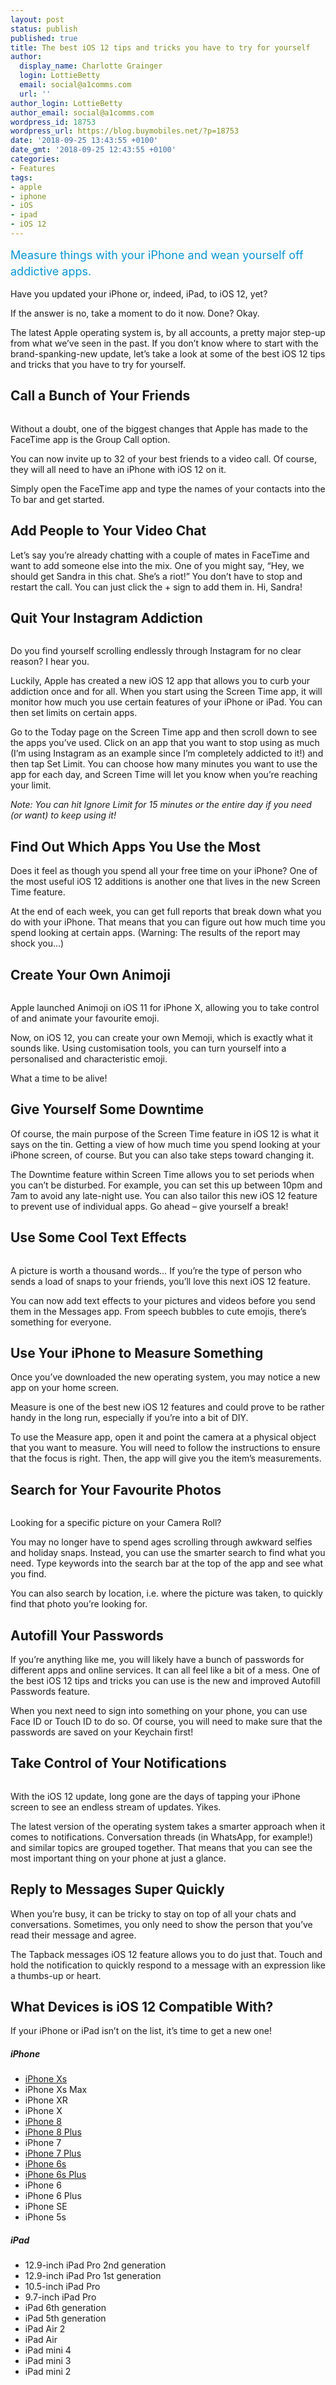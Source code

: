 ```yaml
---
layout: post
status: publish
published: true
title: The best iOS 12 tips and tricks you have to try for yourself
author:
  display_name: Charlotte Grainger
  login: LottieBetty
  email: social@a1comms.com
  url: ''
author_login: LottieBetty
author_email: social@a1comms.com
wordpress_id: 18753
wordpress_url: https://blog.buymobiles.net/?p=18753
date: '2018-09-25 13:43:55 +0100'
date_gmt: '2018-09-25 12:43:55 +0100'
categories:
- Features
tags:
- apple
- iphone
- iOS
- ipad
- iOS 12
---
```

<p><span class="postStandFirst" style="color: #0896d5; line-height: 26px; font-size: 18px;">Measure things with your iPhone and wean yourself off addictive apps.</span></p>
<p>Have you updated your iPhone or, indeed, iPad, to iOS 12, yet?</p>
<p>If the answer is no, take a moment to do it now. Done? Okay.</p>
<p>The latest Apple operating system is, by all accounts, a pretty major step-up from what we&rsquo;ve seen in the past. If you don&rsquo;t know where to start with the brand-spanking-new update, let&rsquo;s take a look at some of the best iOS 12 tips and tricks that you have to try for yourself.</p>
<h2>Call a Bunch of Your Friends</h2>
<p><img class="aligncenter size-full wp-image-18757" src="https://lh3.googleusercontent.com/wa-elQng4AHsa_otIp6za1srAoCR9OGimVKIRa7YN33SiMoRVlB5wb1RuAGFvIXJJrvo_PYsCVE6OivNN7eeQwHa3g=s0" alt="" /></p>
<p>Without a doubt, one of the biggest changes that Apple has made to the FaceTime app is the Group Call option.</p>
<p>You can now invite up to 32 of your best friends to a video call. Of course, they will all need to have an iPhone with iOS 12 on it.</p>
<p>Simply open the FaceTime app and type the names of your contacts into the To bar and get started.</p>
<h2>Add People to Your Video Chat</h2>
<p>Let&rsquo;s say you&rsquo;re already chatting with a couple of mates in FaceTime and want to add someone else into the mix. One of you might say, &ldquo;Hey, we should get Sandra in this chat. She&rsquo;s a riot!&rdquo; You don&rsquo;t have to stop and restart the call. You can just click the + sign to add them in. Hi, Sandra!</p>
<h2>Quit Your Instagram Addiction</h2>
<p><img class="aligncenter size-full wp-image-18759" src="https://lh3.googleusercontent.com/eX2_0o18d7t-l1zh33SvkGm6KUQHuHrkfocRvVk8k99wmYYihirlnrVVPuq1MFZN4k0B6prZ8Nf1WKNKMyMUbXk=s0" alt="" /></p>
<p>Do you find yourself scrolling endlessly through Instagram for no clear reason? I hear you.</p>
<p>Luckily, Apple has created a new iOS 12 app that allows you to curb your addiction once and for all. When you start using the Screen Time app, it will monitor how much you use certain features of your iPhone or iPad. You can then set limits on certain apps.</p>
<p>Go to the Today page on the Screen Time app and then scroll down to see the apps you&rsquo;ve used. Click on an app that you want to stop using as much (I&rsquo;m using Instagram as an example since I&rsquo;m completely addicted to it!) and then tap Set Limit. You can choose how many minutes you want to use the app for each day, and Screen Time will let you know when you&rsquo;re reaching your limit.</p>
<p><em>Note: You can hit Ignore Limit for 15 minutes or the entire day if you need (or want) to keep using it! </em></p>
<h2>Find Out Which Apps You Use the Most</h2>
<p>Does it feel as though you spend all your free time on your iPhone? One of the most useful iOS 12 additions is another one that lives in the new Screen Time feature.</p>
<p>At the end of each week, you can get full reports that break down what you do with your iPhone. That means that you can figure out how much time you spend looking at certain apps. (Warning: The results of the report may shock you&hellip;)</p>
<h2>Create Your Own Animoji</h2>
<p><img class="aligncenter size-full wp-image-18756" src="https://lh3.googleusercontent.com/_RmRF7t-MhuL7zP5di2yxkRvrsAGMNuBaOd9VQ9l1Qzs0fh8MA20SHh82DsBmg1MS_AcvJMlCqxnBm6ZnEK-RRj9=s0" alt="" /></p>
<p>Apple launched Animoji on iOS 11 for iPhone X, allowing you to take control of and animate your favourite emoji.</p>
<p>Now, on iOS 12, you can create your own Memoji, which is exactly what it sounds like. Using customisation tools, you can turn yourself into a personalised and characteristic emoji.</p>
<p>What a time to be alive!</p>
<h2>Give Yourself Some Downtime</h2>
<p>Of course, the main purpose of the Screen Time feature in iOS 12 is what it says on the tin. Getting a view of how much time you spend looking at your iPhone screen, of course. But you can also take steps toward changing it.</p>
<p>The Downtime feature within Screen Time allows you to set periods when you can&rsquo;t be disturbed. For example, you can set this up between 10pm and 7am to avoid any late-night use. You can also tailor this new iOS 12 feature to prevent use of individual apps. Go ahead &ndash; give yourself a break!</p>
<h2>Use Some Cool Text Effects</h2>
<p><img class="aligncenter size-full wp-image-18758" src="https://lh3.googleusercontent.com/icJO9cFZo8ICnSFJLTNbx7iyBLMGPlM9SgkOxHO3jrUJWBC8YPA9yhinpMaFgD0zkRkymET6HRgkbfW0qBDeq7A8=s0" alt="" /></p>
<p>A picture is worth a thousand words&hellip; If you&rsquo;re the type of person who sends a load of snaps to your friends, you&rsquo;ll love this next iOS 12 feature.</p>
<p>You can now add text effects to your pictures and videos before you send them in the Messages app. From speech bubbles to cute emojis, there&rsquo;s something for everyone.</p>
<h2>Use Your iPhone to Measure Something</h2>
<p>Once you&rsquo;ve downloaded the new operating system, you may notice a new app on your home screen.</p>
<p>Measure is one of the best new iOS 12 features and could prove to be rather handy in the long run, especially if you&rsquo;re into a bit of DIY.</p>
<p>To use the Measure app, open it and point the camera at a physical object that you want to measure. You will need to follow the instructions to ensure that the focus is right. Then, the app will give you the item&rsquo;s measurements.</p>
<h2>Search for Your Favourite Photos</h2>
<p><img class="aligncenter size-full wp-image-18761" src="https://lh3.googleusercontent.com/C5khLVclqoscBR4vB6AvTh-CH6mCVKpaftms4T5TX9nubTTPWgWEe36_aAvHSHb9ojR68oo5e_E3E1QoNYMhFsE=s0" alt="" /></p>
<p>Looking for a specific picture on your Camera Roll?</p>
<p>You may no longer have to spend ages scrolling through awkward selfies and holiday snaps. Instead, you can use the smarter search to find what you need. Type keywords into the search bar at the top of the app and see what you find.</p>
<p>You can also search by location, i.e. where the picture was taken, to quickly find that photo you&rsquo;re looking for.</p>
<h2>Autofill Your Passwords</h2>
<p>If you&rsquo;re anything like me, you will likely have a bunch of passwords for different apps and online services. It can all feel like a bit of a mess. One of the best iOS 12 tips and tricks you can use is the new and improved Autofill Passwords feature.</p>
<p>When you next need to sign into something on your phone, you can use Face ID or Touch ID to do so. Of course, you will need to make sure that the passwords are saved on your Keychain first!</p>
<h2>Take Control of Your Notifications</h2>
<p><img class="aligncenter size-full wp-image-18760" src="https://lh3.googleusercontent.com/Esq3CtSr_13MSOKBE6ZDTxoYwzFUHBe-_lK5eLu-1pl9yGSsh7qPu6E0J-j8YtV73QCIdgbOOj0KQosngdHR2zHP=s0" alt="" /></p>
<p>With the iOS 12 update, long gone are the days of tapping your iPhone screen to see an endless stream of updates. Yikes.</p>
<p>The latest version of the operating system takes a smarter approach when it comes to notifications. Conversation threads (in WhatsApp, for example!) and similar topics are grouped together. That means that you can see the most important thing on your phone at just a glance.</p>
<h2>Reply to Messages Super Quickly</h2>
<p>When you&rsquo;re busy, it can be tricky to stay on top of all your chats and conversations. Sometimes, you only need to show the person that you&rsquo;ve read their message and agree.</p>
<p>The Tapback messages iOS 12 feature allows you to do just that. Touch and hold the notification to quickly respond to a message with an expression like a thumbs-up or heart.</p>
<h2>What Devices is iOS 12 Compatible With?</h2>
<p>If your iPhone or iPad isn&rsquo;t on the list, it&rsquo;s time to get a new one!</p>
<h5>iPhone</h5>
<ul>
<li><a href="https://www.buymobiles.net/apple/iphone-xs-64gb-space-grey" target="_blank" rel="noopener noreferrer">iPhone Xs</a></li>
<li>iPhone Xs Max</li>
<li>iPhone XR</li>
<li>iPhone X</li>
<li><a href="https://www.buymobiles.net/apple/iphone-8-64gb-space-grey" target="_blank" rel="noopener noreferrer">iPhone 8</a></li>
<li><a href="https://www.buymobiles.net/apple/iphone-8-plus-64gb-space-grey" target="_blank" rel="noopener noreferrer">iPhone 8 Plus</a></li>
<li>iPhone 7</li>
<li><a href="https://www.buymobiles.net/apple/iphone-7-plus-32gb-black" target="_blank" rel="noopener noreferrer">iPhone 7 Plus</a></li>
<li><a href="https://www.buymobiles.net/apple/iphone-6s-32gb-gold" target="_blank" rel="noopener noreferrer">iPhone 6s</a></li>
<li><a href="https://www.buymobiles.net/apple/iphone-6s-plus-32gb-rose-gold" target="_blank" rel="noopener noreferrer">iPhone 6s Plus</a></li>
<li>iPhone 6</li>
<li>iPhone 6 Plus</li>
<li>iPhone SE</li>
<li>iPhone 5s</li>
</ul>
<h5>iPad</h5>
<ul>
<li>12.9-inch iPad Pro 2nd generation</li>
<li>12.9-inch iPad Pro 1st generation</li>
<li>10.5-inch iPad Pro</li>
<li>9.7-inch iPad Pro</li>
<li>iPad 6th generation</li>
<li>iPad 5th generation</li>
<li>iPad Air 2</li>
<li>iPad Air</li>
<li>iPad mini 4</li>
<li>iPad mini 3</li>
<li>iPad mini 2</li>
</ul>
